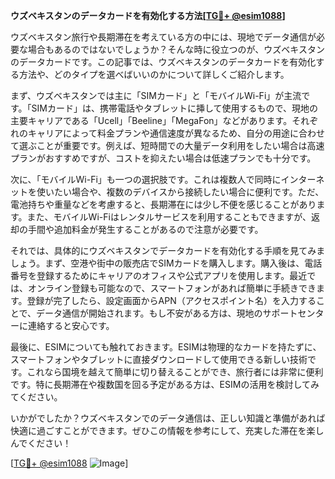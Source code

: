 **ウズベキスタンのデータカードを有効化する方法[[TG💪+ @esim1088](https://t.me/s/esim1088)]**

ウズベキスタン旅行や長期滞在を考えている方の中には、現地でデータ通信が必要な場合もあるのではないでしょうか？そんな時に役立つのが、ウズベキスタンのデータカードです。この記事では、ウズベキスタンのデータカードを有効化する方法や、どのタイプを選べばいいのかについて詳しくご紹介します。

まず、ウズベキスタンでは主に「SIMカード」と「モバイルWi-Fi」が主流です。「SIMカード」は、携帯電話やタブレットに挿して使用するもので、現地の主要キャリアである「Ucell」「Beeline」「MegaFon」などがあります。それぞれのキャリアによって料金プランや通信速度が異なるため、自分の用途に合わせて選ぶことが重要です。例えば、短時間での大量データ利用をしたい場合は高速プランがおすすめですが、コストを抑えたい場合は低速プランでも十分です。

次に、「モバイルWi-Fi」も一つの選択肢です。これは複数人で同時にインターネットを使いたい場合や、複数のデバイスから接続したい場合に便利です。ただ、電池持ちや重量などを考慮すると、長期滞在には少し不便を感じることがあります。また、モバイルWi-Fiはレンタルサービスを利用することもできますが、返却の手間や追加料金が発生することがあるので注意が必要です。

それでは、具体的にウズベキスタンでデータカードを有効化する手順を見てみましょう。まず、空港や街中の販売店でSIMカードを購入します。購入後は、電話番号を登録するためにキャリアのオフィスや公式アプリを使用します。最近では、オンライン登録も可能なので、スマートフォンがあれば簡単に手続きできます。登録が完了したら、設定画面からAPN（アクセスポイント名）を入力することで、データ通信が開始されます。もし不安がある方は、現地のサポートセンターに連絡すると安心です。

最後に、ESIMについても触れておきます。ESIMは物理的なカードを持たずに、スマートフォンやタブレットに直接ダウンロードして使用できる新しい技術です。これなら国境を越えて簡単に切り替えることができ、旅行者には非常に便利です。特に長期滞在や複数国を回る予定がある方は、ESIMの活用を検討してみてください。

いかがでしたか？ウズベキスタンでのデータ通信は、正しい知識と準備があれば快適に過ごすことができます。ぜひこの情報を参考にして、充実した滞在を楽しんでください！

[[TG💪+ @esim1088](https://t.me/s/esim1088) ![Image](https://i.postimg.cc/Y0z9fWf4/image.png)]